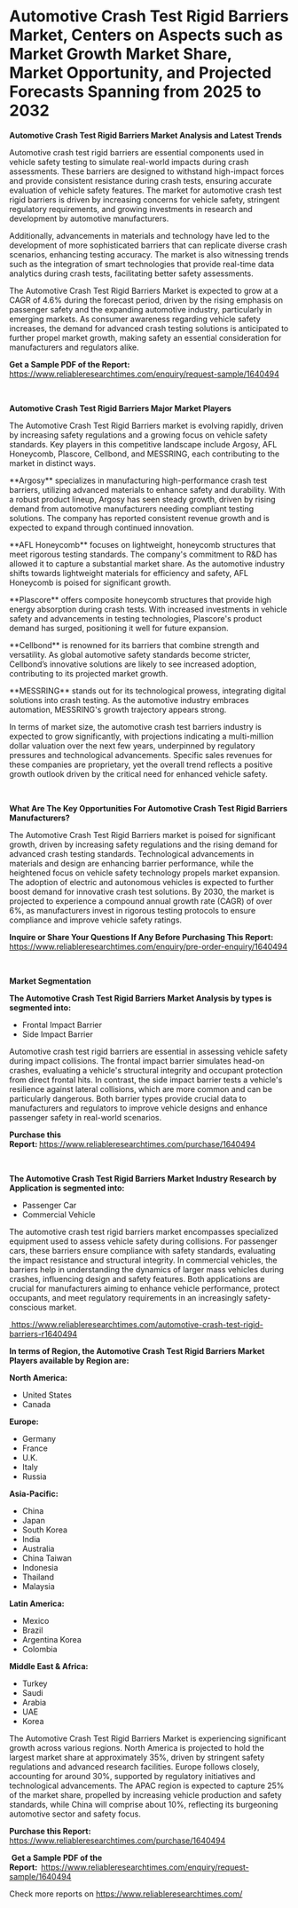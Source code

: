 <p><h1>Automotive Crash Test Rigid Barriers Market, Centers on Aspects such as Market Growth Market Share, Market Opportunity, and Projected Forecasts Spanning from 2025 to 2032</h1></p><p><strong>Automotive Crash Test Rigid Barriers Market Analysis and Latest Trends</strong></p>
<p><p>Automotive crash test rigid barriers are essential components used in vehicle safety testing to simulate real-world impacts during crash assessments. These barriers are designed to withstand high-impact forces and provide consistent resistance during crash tests, ensuring accurate evaluation of vehicle safety features. The market for automotive crash test rigid barriers is driven by increasing concerns for vehicle safety, stringent regulatory requirements, and growing investments in research and development by automotive manufacturers. </p><p>Additionally, advancements in materials and technology have led to the development of more sophisticated barriers that can replicate diverse crash scenarios, enhancing testing accuracy. The market is also witnessing trends such as the integration of smart technologies that provide real-time data analytics during crash tests, facilitating better safety assessments. </p><p>The Automotive Crash Test Rigid Barriers Market is expected to grow at a CAGR of 4.6% during the forecast period, driven by the rising emphasis on passenger safety and the expanding automotive industry, particularly in emerging markets. As consumer awareness regarding vehicle safety increases, the demand for advanced crash testing solutions is anticipated to further propel market growth, making safety an essential consideration for manufacturers and regulators alike.</p></p>
<p><strong>Get a Sample PDF of the Report:&nbsp;</strong> <a href="https://www.reliableresearchtimes.com/enquiry/request-sample/1640494?utm_campaign=3167&utm_medium=2&utm_source=Github&utm_content=ia&utm_term=11042025&utm_id=automotive-crash-test-rigid-barriers">https://www.reliableresearchtimes.com/enquiry/request-sample/1640494</a></p>
<p>&nbsp;</p>
<p><strong>Automotive Crash Test Rigid Barriers Major Market Players</strong></p>
<p><p>The Automotive Crash Test Rigid Barriers market is evolving rapidly, driven by increasing safety regulations and a growing focus on vehicle safety standards. Key players in this competitive landscape include Argosy, AFL Honeycomb, Plascore, Cellbond, and MESSRING, each contributing to the market in distinct ways.</p><p>**Argosy** specializes in manufacturing high-performance crash test barriers, utilizing advanced materials to enhance safety and durability. With a robust product lineup, Argosy has seen steady growth, driven by rising demand from automotive manufacturers needing compliant testing solutions. The company has reported consistent revenue growth and is expected to expand through continued innovation.</p><p>**AFL Honeycomb** focuses on lightweight, honeycomb structures that meet rigorous testing standards. The company's commitment to R&D has allowed it to capture a substantial market share. As the automotive industry shifts towards lightweight materials for efficiency and safety, AFL Honeycomb is poised for significant growth.</p><p>**Plascore** offers composite honeycomb structures that provide high energy absorption during crash tests. With increased investments in vehicle safety and advancements in testing technologies, Plascore's product demand has surged, positioning it well for future expansion.</p><p>**Cellbond** is renowned for its barriers that combine strength and versatility. As global automotive safety standards become stricter, Cellbond’s innovative solutions are likely to see increased adoption, contributing to its projected market growth.</p><p>**MESSRING** stands out for its technological prowess, integrating digital solutions into crash testing. As the automotive industry embraces automation, MESSRING's growth trajectory appears strong.</p><p>In terms of market size, the automotive crash test barriers industry is expected to grow significantly, with projections indicating a multi-million dollar valuation over the next few years, underpinned by regulatory pressures and technological advancements. Specific sales revenues for these companies are proprietary, yet the overall trend reflects a positive growth outlook driven by the critical need for enhanced vehicle safety.</p></p>
<p>&nbsp;</p>
<p><strong>What Are The Key Opportunities For Automotive Crash Test Rigid Barriers Manufacturers?</strong></p>
<p><p>The Automotive Crash Test Rigid Barriers market is poised for significant growth, driven by increasing safety regulations and the rising demand for advanced crash testing standards. Technological advancements in materials and design are enhancing barrier performance, while the heightened focus on vehicle safety technology propels market expansion. The adoption of electric and autonomous vehicles is expected to further boost demand for innovative crash test solutions. By 2030, the market is projected to experience a compound annual growth rate (CAGR) of over 6%, as manufacturers invest in rigorous testing protocols to ensure compliance and improve vehicle safety ratings.</p></p>
<p><strong>Inquire or Share Your Questions If Any Before Purchasing This Report:</strong> <a href="https://www.reliableresearchtimes.com/enquiry/pre-order-enquiry/1640494?utm_campaign=3167&utm_medium=2&utm_source=Github&utm_content=ia&utm_term=11042025&utm_id=automotive-crash-test-rigid-barriers">https://www.reliableresearchtimes.com/enquiry/pre-order-enquiry/1640494</a></p>
<p>&nbsp;</p>
<p><strong>Market Segmentation</strong></p>
<p><strong>The Automotive Crash Test Rigid Barriers Market Analysis by types is segmented into:</strong></p>
<p><ul><li>Frontal Impact Barrier</li><li>Side Impact Barrier</li></ul></p>
<p><p>Automotive crash test rigid barriers are essential in assessing vehicle safety during impact collisions. The frontal impact barrier simulates head-on crashes, evaluating a vehicle's structural integrity and occupant protection from direct frontal hits. In contrast, the side impact barrier tests a vehicle's resilience against lateral collisions, which are more common and can be particularly dangerous. Both barrier types provide crucial data to manufacturers and regulators to improve vehicle designs and enhance passenger safety in real-world scenarios.</p></p>
<p><strong>Purchase this Report:&nbsp;</strong><a href="https://www.reliableresearchtimes.com/purchase/1640494?utm_campaign=3167&utm_medium=2&utm_source=Github&utm_content=ia&utm_term=11042025&utm_id=automotive-crash-test-rigid-barriers">https://www.reliableresearchtimes.com/purchase/1640494</a></p>
<p>&nbsp;</p>
<p><strong>The Automotive Crash Test Rigid Barriers Market Industry Research by Application is segmented into:</strong></p>
<p><ul><li>Passenger Car</li><li>Commercial Vehicle</li></ul></p>
<p><p>The automotive crash test rigid barriers market encompasses specialized equipment used to assess vehicle safety during collisions. For passenger cars, these barriers ensure compliance with safety standards, evaluating the impact resistance and structural integrity. In commercial vehicles, the barriers help in understanding the dynamics of larger mass vehicles during crashes, influencing design and safety features. Both applications are crucial for manufacturers aiming to enhance vehicle performance, protect occupants, and meet regulatory requirements in an increasingly safety-conscious market.</p></p>
<p><a href="https://www.reliableresearchtimes.com/automotive-crash-test-rigid-barriers-r1640494?utm_campaign=3167&utm_medium=2&utm_source=Github&utm_content=ia&utm_term=11042025&utm_id=automotive-crash-test-rigid-barriers">&nbsp;https://www.reliableresearchtimes.com/automotive-crash-test-rigid-barriers-r1640494</a></p>
<p><strong>In terms of Region, the Automotive Crash Test Rigid Barriers Market Players available by Region are:</strong></p>
<p>
    <p> <strong> North America: </strong>
        <ul>
            <li>United States</li>
            <li>Canada</li>
        </ul>
        </p> 
    <p> <strong> Europe: </strong>
        <ul>
            <li>Germany</li>
            <li>France</li>
            <li>U.K.</li>
            <li>Italy</li>
            <li>Russia</li>
        </ul>
        </p> 
    <p> <strong> Asia-Pacific: </strong>
        <ul>
            <li>China</li>
            <li>Japan</li>
            <li>South Korea</li>
            <li>India</li>
            <li>Australia</li>
            <li>China Taiwan</li>
            <li>Indonesia</li>
            <li>Thailand</li>
            <li>Malaysia</li>
        </ul>
        </p> 
    <p> <strong> Latin America: </strong>
        <ul>
            <li>Mexico</li>
            <li>Brazil</li>
            <li>Argentina Korea</li>
            <li>Colombia</li>
        </ul>
        </p> 
    <p> <strong> Middle East & Africa: </strong>
        <ul>
            <li>Turkey</li>
            <li>Saudi</li>
            <li>Arabia</li>
            <li>UAE</li>
            <li>Korea</li>
        </ul>
    </p>
    </p>
<p><p>The Automotive Crash Test Rigid Barriers Market is experiencing significant growth across various regions. North America is projected to hold the largest market share at approximately 35%, driven by stringent safety regulations and advanced research facilities. Europe follows closely, accounting for around 30%, supported by regulatory initiatives and technological advancements. The APAC region is expected to capture 25% of the market share, propelled by increasing vehicle production and safety standards, while China will comprise about 10%, reflecting its burgeoning automotive sector and safety focus.</p></p>
<p><strong>Purchase this Report: </strong><a href="https://www.reliableresearchtimes.com/purchase/1640494?utm_campaign=3167&utm_medium=2&utm_source=Github&utm_content=ia&utm_term=11042025&utm_id=automotive-crash-test-rigid-barriers">https://www.reliableresearchtimes.com/purchase/1640494</a></p>
<p>&nbsp;<strong>Get a Sample PDF of the Report:&nbsp;&nbsp;</strong><a href="https://www.reliableresearchtimes.com/enquiry/request-sample/1640494?utm_campaign=3167&utm_medium=2&utm_source=Github&utm_content=ia&utm_term=11042025&utm_id=automotive-crash-test-rigid-barriers">https://www.reliableresearchtimes.com/enquiry/request-sample/1640494</a></p>
<p><strong></strong></p>
<p>Check more reports on <a href="https://www.reliableresearchtimes.com/?utm_campaign=3167&utm_medium=2&utm_source=Github&utm_content=ia&utm_term=11042025&utm_id=automotive-crash-test-rigid-barriers">https://www.reliableresearchtimes.com/</a></p>